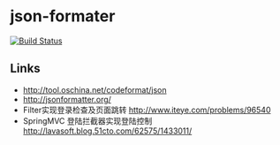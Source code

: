 # json-formater

[![Build Status](https://travis-ci.org/gdsglgf/json-formater.svg?branch=master)](https://travis-ci.org/gdsglgf/json-formater)

## Links
- http://tool.oschina.net/codeformat/json
- http://jsonformatter.org/
- Filter实现登录检查及页面跳转
http://www.iteye.com/problems/96540
- SpringMVC 登陆拦截器实现登陆控制
http://lavasoft.blog.51cto.com/62575/1433011/